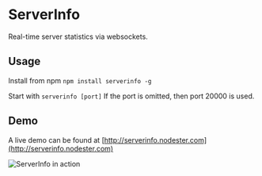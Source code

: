ServerInfo
========

Real-time server statistics via websockets.

Usage
-----
Install from npm ```npm install serverinfo -g```

Start with ```serverinfo [port]``` If the port is omitted, then port 20000 is used.

Demo
----
A live demo can be found at [http://serverinfo.nodester.com](http://serverinfo.nodester.com)

![ServerInfo in action](http://julkinen.salaliitto.com/misc/serverinfo.png "ServerInfo in action")
